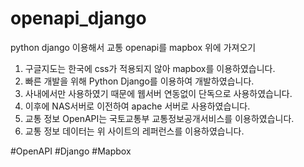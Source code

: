 # openapi_django

python django 이용해서 교통 openapi를 mapbox 위에 가져오기

1. 구글지도는 한국에 css가 적용되지 않아 mapbox를 이용하였습니다.
2. 빠른 개발을 위해 Python Django를 이용하여 개발하였습니다.
3. 사내에서만 사용하였기 때문에 웹서버 연동없이 단독으로 사용하였습니다.
4. 이후에 NAS서버로 이전하여 apache 서버로 사용하였습니다.
5. 교통 정보 OpenAPI는 국토교통부 교통정보공개서비스를 이용하였습니다.
6. 교통 정보 데이터는 위 사이트의 레퍼런스를 이용하였습니다.

#OpenAPI #Django #Mapbox
